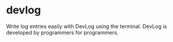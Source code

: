 devlog
======

Write log entries easily with DevLog using the terminal. DevLog is developed by programmers for programmers.
